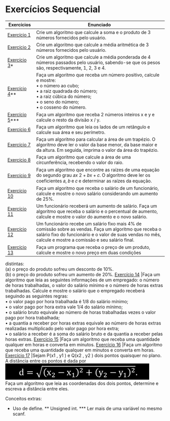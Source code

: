  # Exercícios Sequencial
 
 Exercícios              | Enunciado
 ------------------------|----------------------------------------------------------------------------------------------------------------------------------------------------------------------------------------
 [Exercício 1](./01)     |Crie um algoritmo que calcule a soma e o produto de 3 números fornecidos pelo usuário. 
 [Exercício 2](./02)     |Crie um algoritmo que calcule a média aritmética de 3 números fornecidos pelo usuário.
 [Exercício 3](./03)*    |Crie um algoritmo que calcule a média ponderada de 4 números passados pelo usuário, sabendo-se que os pesos são, respectivamente, 1, 2, 3 e 4.
 [Exercício 4](./04)**   |Faça um algoritmo que receba um número positivo, calcule e mostre: <br/> • o número ao cubo; <br/> • a raiz quadrada do número; <br/>• a raiz cúbica do número; <br/> • o seno do número; <br/> • o cosseno do número.
 [Exercício 5](./05)***  |Faça um algoritmo que receba 2 números inteiros x e y e calcule o resto da divisão x / y.
 [Exercício 6](./06)     |Faça um algoritmo que leia os lados de um retângulo e calcule sua área e seu perímetro. 
 [Exercício 7](./07)     |Faça um algoritmo para calcular a área de um trapézio. O algoritmo deve ler o valor da base menor, da base maior e da altura. Em seguida, imprima o valor da área do trapézio.
 [Exercício 8](./08)     |Faça um algoritmo que calcule a área de uma circunferência, recebendo o valor do raio. 
 [Exercício 9](./09)     |Faça um algoritmo que encontre as raízes de uma equação do segundo grau 𝑎𝑥 2 + 𝑏𝑥 + 𝑐. O algoritmo deve ler os coeficientes 𝑎, 𝑏 e 𝑐 e determinar as raízes da equação.
 [Exercício 10](./10)    |Faça um algoritmo que receba o salário de um funcionário, calcule e mostre o novo salário considerando um aumento de 25%.
 [Exercício 11](./11)    |Um funcionário receberá um aumento de salário. Faça um algoritmo que receba o salário e o percentual de aumento, calcule e mostre o valor do aumento e o novo salário.
 [Exercício 12](./12)    |Um funcionário recebe um salário fixo mais 4% de comissão sobre as vendas. Faça um algoritmo que receba o salário fixo do funcionário e o valor de suas vendas no mês, calcule e mostre a comissão e seu salário final.
 [Exercício 13](./13)    |Faça um programa que receba o preço de um produto, calcule e mostre o novo preço em duas condições
distintas: <br/> (a) o preço do produto sofreu um desconto de 10%. <br/> (b) o preço do produto sofreu um aumento de 20%.
 [Exercício 14](./14)    |Faça um algoritmo que leia as seguintes informações de um empregado: o número de horas trabalhadas, o valor do salário mínimo e o número de horas extras trabalhadas. Calcule e mostre o salário que o empregado receberá seguindo as seguintes regras: <br/> • o valor pago por hora trabalhada é 1/8 do salário mínimo; <br/> • o valor pago por hora extra vale 1/4 do salário mínimo; <br/>• o salário bruto equivale ao número de horas trabalhadas vezes o valor pago por hora trabalhada; <br/> • a quantia a receber por horas extras equivale ao número de horas extras realizadas multiplicado pelo valor pago por hora extra; <br/>• o salário a receber é a soma do salário bruto e da quantia a receber pelas horas extras.
 [Exercício 15](./15)    |Faça um algoritmo que receba uma quantidade qualquer em horas e converta em minutos.
 [Exercício 16](./16)    |Faça um algoritmo que receba uma quantidade qualquer em minutos e converta em horas.
 [Exercício 17](./17)    |Sejam P(x1 , y1 ) e Q(x2 , y2 ) dois pontos quaisquer no plano. A distância entre os pontos é dada por <br/> ![valor](./img/sequencialQ17.png) <br/> Faça um algoritmo que leia as coordenadas dos dois pontos, determine e escreva a distância entre eles.


Conceitos extras:
* Uso de define.
** Unsigned int.
*** Ler mais de uma variável no mesmo scanf.
